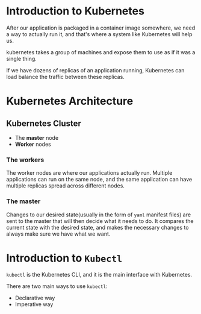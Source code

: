 # Introduction to Kubernetes
After our application is packaged in a container image somewhere, we need a way to actually run it, and that's where a system like Kubernetes will help us.

kubernetes takes a group of machines and expose them to use as if it was a single thing. 

If we have dozens of replicas of an application running, Kubernetes can load balance the traffic between these replicas.

# Kubernetes Architecture

## Kubernetes Cluster
- The **master** node
- **Worker** nodes

### The workers
The worker nodes are where our applications actually run. Multiple applications can run on the same node, and the same application can have multiple replicas spread across different nodes.

### The master
Changes to our desired state(usually in the form of `yaml` manifest files) are sent to the master that will then decide what it needs to do. It compares the current state with the desired state, and makes the necessary changes to always make sure we have what we want.

# Introduction to `Kubectl` 
`kubectl` is the Kubernetes CLI, and it is the main interface with Kubernetes.

There are two main ways to use `kubectl`:
- Declarative way
- Imperative way